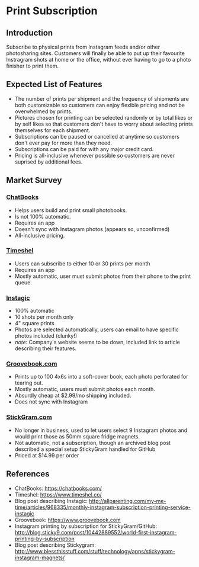 # Print Subscription

## Introduction

Subscribe to physical prints from Instagram feeds and/or other photosharing sites. Customers will finally be able to put up their favourite Instragram shots at home or the office, without ever having to go to a photo finisher to print them.

## Expected List of Features

* The number of prints per shipment and the frequency of shipments are both customizable so customers can enjoy flexible pricing and not be overwhelmed by prints.
* Pictures chosen for printing can be selected randomly or by total likes or by self likes so that customers don't have to worry about selecting prints themselves for each shipment.
* Subscriptions can be paused or cancelled at anytime so customers don't ever pay for more than they need.
* Subscriptions can be paid for with any major credit card.
* Pricing is all-inclusive whenever possible so customers are never suprised by additional fees.

## Market Survey

### [ChatBooks](https://chatbooks.com/)
* Helps users build and print small photobooks.
* Is not 100% automatic.
* Requires an app
* Doesn't sync with Instagram photos (appears so, unconfirmed)
* All-inclusive pricing.

### [Timeshel](https://www.timeshel.co/)
* Users can subscribe to either 10 or 30 prints per month
* Requires an app
* Mostly automatic, user must submit photos from their phone to the print queue.

### [Instagic](http://allparenting.com/my-me-time/articles/968335/monthly-instagram-subscription-printing-service-instagic)
* 100% automatic
* 10 shots per month only
* 4" square prints
* Photos are selected automatically, users can email to have specific photos included (clunky!)
* *note*: Company's website seems to be down, included link to article describing their features.

### [Groovebook.com](https://www.groovebook.com)
* Prints up to 100 4x6s into a soft-cover book, each photo perforated for tearing out.
* Mostly automatic, users must submit photos each month.
* Absurdly cheap at $2.99/mo shipping included.
* Does not sync with Instagram

### [StickGram.com](http://www.blessthisstuff.com/stuff/technology/apps/stickygram-instagram-magnets/)
* No longer in business, used to let users select 9 Instagram photos and would print those as 50mm square fridge magnets.
* Not automatic, not a subscription, though an archived blog post described a special setup StickyGram handled for GitHub
* Priced at $14.99 per order

## References
* ChatBooks: https://chatbooks.com/
* Timeshel: https://www.timeshel.co/
* Blog post describing Instagic:  http://allparenting.com/my-me-time/articles/968335/monthly-instagram-subscription-printing-service-instagic
* Groovebook: https://www.groovebook.com
* Instagram printing by subscription for StickyGram/GitHub: http://blog.sticky9.com/post/10442889552/world-first-instagram-printing-by-subscription
* Blog post describing Stickygram: http://www.blessthisstuff.com/stuff/technology/apps/stickygram-instagram-magnets/
